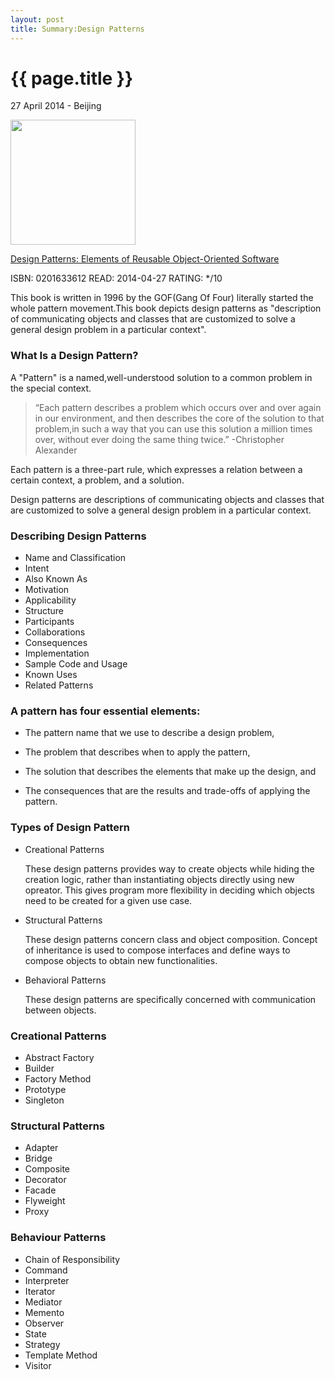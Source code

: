```yaml
---
layout: post
title: Summary:Design Patterns
---
```


{{ page.title }}
================

<p class="meta">27 April 2014 - Beijing</p>
 
<img src="http://ecx.images-amazon.com/images/I/51szD9HC9pL._BO2,204,203,200_PIsitb-sticker-arrow-click,TopRight,35,-76_AA300_SH20_OU01_.jpg" width="200" />

[Design Patterns: Elements of Reusable Object-Oriented Software](http://www.amazon.com/Design-Patterns-Elements-Reusable-Object-Oriented/dp/0201633612/ref=sr_1_1?ie=UTF8&qid=1397993114&sr=8-1&keywords=design+pattern)


ISBN: 0201633612 READ: 2014-04-27 RATING: */10

This book is written in 1996 by the GOF(Gang Of Four) literally started the whole pattern movement.This book depicts design patterns as "description of communicating objects and classes that are customized to solve a general design problem in a particular context".  

### What Is a Design Pattern?

A "Pattern" is a named,well-understood solution to a common problem in the special context.


> “Each pattern describes a problem which occurs over and over again in our environment, and then
describes the core of the solution to that problem,in such a way that you can use this solution a million times over, without ever doing the same thing twice.” -Christopher Alexander

Each pattern is a three-part rule, which expresses a relation between a certain context, a problem, and a solution. 

Design patterns are descriptions of communicating objects and classes that are customized to solve a general design problem in a particular context.

### Describing Design Patterns

- Name and Classification
- Intent
- Also Known As
- Motivation
- Applicability
- Structure
- Participants 
- Collaborations 
- Consequences 
- Implementation 
- Sample Code and Usage
- Known Uses
- Related Patterns


### A pattern has four essential elements:

- The pattern name that we use to describe a design problem,

- The problem that describes when to apply the pattern,

- The solution that describes the elements that make up the design, and

- The consequences that are the results and trade-offs of applying the pattern.


### Types of Design Pattern

- Creational Patterns

	These design patterns provides way to create objects while hiding the creation logic, rather than instantiating objects directly using new opreator. This gives program more flexibility in deciding which objects need to be created for a given use case.


- Structural Patterns
	
	These design patterns concern class and object composition. Concept of inheritance is used to compose interfaces and define ways to compose objects to obtain new functionalities.

- Behavioral Patterns

	These design patterns are specifically concerned with communication between objects.

### Creational Patterns

- Abstract Factory
- Builder
- Factory Method
- Prototype 
- Singleton


###	Structural Patterns

- Adapter 
- Bridge
- Composite
- Decorator
- Facade
- Flyweight
- Proxy

### Behaviour Patterns

- Chain of Responsibility
- Command
- Interpreter
- Iterator
- Mediator
- Memento
- Observer
- State
- Strategy
- Template Method
- Visitor




